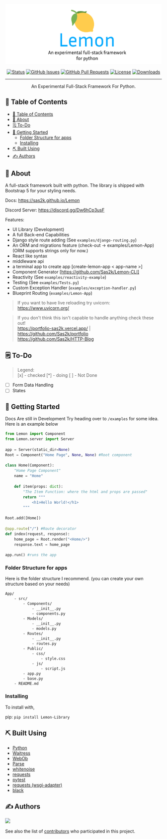 <p align="center">
  <a href="" rel="noopener">
 <img src="https://raw.githubusercontent.com/Sas2k/Lemon/main/Lemon-Banner.png" alt="Lemon Logo"></a>
</p>
<div align="center">

[![Status](https://img.shields.io/badge/status-active-success.svg)]()
[![GitHub Issues](https://img.shields.io/github/issues/Sas2k/Lemon.svg)](https://github.com/kylelobo/The-Documentation-Compendium/issues)
[![GitHub Pull Requests](https://img.shields.io/github/issues-pr/Sas2k/Lemon.svg)](https://github.com/kylelobo/The-Documentation-Compendium/pulls)
[![License](https://img.shields.io/badge/license-MIT-blue.svg)](/LICENSE)
[![Downloads](https://static.pepy.tech/personalized-badge/lemon-library?period=total&units=international_system&left_color=yellow&right_color=orange&left_text=Downloads)](https://pepy.tech/project/lemon-library)

</div>

---

<p align="center"> An Experimental Full-Stack Framework For Python.
    <br> 
</p>

## 📝 Table of Contents

- [📝 Table of Contents](#-table-of-contents)
- [🧐 About ](#-about-)
- [🗒 To-Do ](#-to-do-)
- [🏁 Getting Started ](#-getting-started-)
  - [Folder Structure for apps](#folder-structure-for-apps)
  - [Installing](#installing)
- [⛏️ Built Using ](#️-built-using-)
- [✍️ Authors ](#️-authors-)

## 🧐 About <a name = "about"></a>

A full-stack framework built with python. The library is shipped with Bootstrap 5 for your styling needs.

Docs: https://sas2k.github.io/Lemon

Discord Server: https://discord.gg/Dw6hCp3usF

Features:
- UI Library (Development)
- A full Back-end Capabilities
- Django style route adding (See `examples/django-routing.py`)
- An ORM and migrations feature (check-out -> examples/Lemon-App) (ORM supports strings only for now.)
- React like syntax
- middleware api
- a terminal app to create app [create-lemon-app < app-name >]
- Component Generator [https://github.com/Sas2k/Lemon-CLI]
- Reactivity (See `examples/reactivity-example`)
- Testing (See `examples/Tests.py`)
- Custom Exception Handler (`examples/exception-handler.py`)
- Blueprint Routing (`examples/Lemon-App`)


> If you want to have live reloading try uvicorn: https://www.uvicorn.org/

> If you don't think this isn't capable to handle anything check these out! <br>
> https://portfolio-sas2k.vercel.app/ | https://github.com/Sas2k/portfolio <br>
> https://github.com/Sas2k/HTTP-Blog

## 🗒 To-Do <a name = "To-Do"></a>

> Legend: <br>
> [x] - checked
> [\*] - doing
> [ ] - Not Done

- [ ] Form Data Handling
- [ ] States

## 🏁 Getting Started <a name = "getting_started"></a>

Docs Are still in Development Try heading over to `/examples` for some idea.
Here is an example below

```python
from Lemon import Component
from Lemon.server import Server

app = Server(static_dir=None) 
Root = Component("Home Page", None, None) #Root component

class Home(Component):
    "Home Page Component"
    name = "Home"
    
    def item(props: dict): 
        "The Item Function: where the html and props are passed"
        return """
            <h1>Hello World!</h1>
        """

Root.add([Home])

@app.route("/") #Route decorator
def index(request, response):
    home_page = Root.render("<Home/>")
    response.text = home_page

app.run() #runs the app
```

### Folder Structure for apps

Here is the folder structure I recommend.
(you can create your own structure based on your needs)
```
App/
    - src/
        - Components/
            - __init__.py
            - components.py
        - Models/
            - __init__.py
            - models.py
        - Routes/
            - __init__.py
            - routes.py
        - Public/
            - css/
                - style.css
            - js/
                - script.js
        - app.py
        - base.py
    - README.md
```

### Installing

To install with,

pip: `pip install Lemon-Library`

## ⛏️ Built Using <a name = "built_using"></a>

- [Python](https://python.org)
- [Waitress](https://pypi.org/project/waitress/)
- [WebOb](https://pypi.org/project/WebOb/)
- [Parse](https://pypi.org/project/parse)
- [whitenoise](https://pypi.org/project/whitenoise/)
- [requests](https://pypi.org/project/requests/)
- [pytest](https://pypi.org/project/pytest/)
- [requests (wsgi-adapter)](https://pypi.org/project/requests-wsgi-adapter/)
- [black](https://pypi.org/project/black/)

## ✍️ Authors <a name = "authors"></a>

<a href="https://github.com/Sas2k/Lemon/graphs/contributors">
  <img src="https://contrib.rocks/image?repo=Sas2k/Lemon" />
</a>

See also the list of [contributors](https://github.com/Sas2k/Lemon/contributors) who participated in this project.
